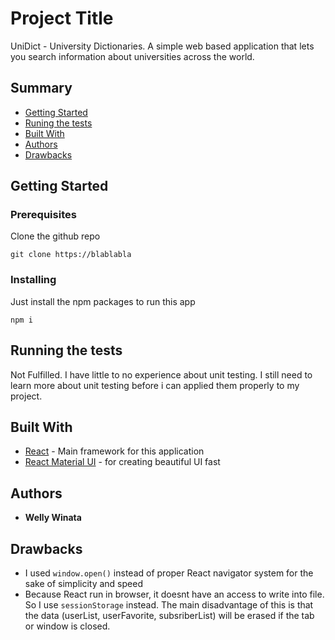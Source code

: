 # Project Title

UniDict - University Dictionaries. 
A simple web based application that lets you search information about universities across the world.

## Summary

  - [Getting Started](#getting-started)
  - [Runing the tests](#running-the-tests)
  - [Built With](#built-with)
  - [Authors](#authors)
  - [Drawbacks](#drawbacks)


## Getting Started

### Prerequisites

Clone the github repo

    git clone https://blablabla

### Installing
Just install the npm packages to run this app


    npm i


## Running the tests

Not Fulfilled.
I have little to no experience about unit testing. I still need to learn more about unit testing before i can applied them properly to my project.


## Built With

  - [React](https://reactjs.org/) - Main framework for this application
  - [React Material UI](https://material-ui.com/components/text-fields/) - for creating beautiful UI fast

## Authors

  - **Welly Winata**
 
## Drawbacks

- I used `window.open()` instead of proper React navigator system for the sake of simplicity and speed
- Because React run in browser, it doesnt have an access to write into file. So I use `sessionStorage` instead. The main disadvantage of this is that the data (userList, userFavorite, subsriberList) will be erased if the tab or window is closed.



